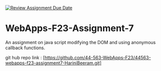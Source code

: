 [![Review Assignment Due Date](https://classroom.github.com/assets/deadline-readme-button-24ddc0f5d75046c5622901739e7c5dd533143b0c8e959d652212380cedb1ea36.svg)](https://classroom.github.com/a/Kv-XePEp)
# WebApps-F23-Assignment-7
An assignment on java script modifying the DOM and using anonymous callback functions.<br>

git hub repo link :
[https://github.com/44-563-WebApps-F23/44563-webapps-f23-assignment7-HariniBeeram.git]




